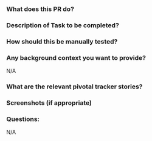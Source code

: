 ### What does this PR do?



### Description of Task to be completed?



### How should this be manually tested?



### Any background context you want to provide?

N/A

### What are the relevant pivotal tracker stories?



### Screenshots (if appropriate)

### Questions:
N/A